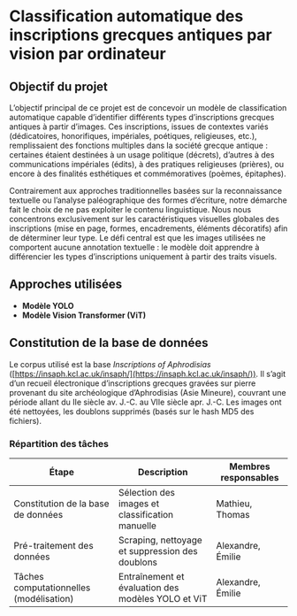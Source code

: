 # Classification automatique des inscriptions grecques antiques par vision par ordinateur

## Objectif du projet

L’objectif principal de ce projet est de concevoir un modèle de classification automatique capable d’identifier différents types d’inscriptions grecques antiques à partir d’images. Ces inscriptions, issues de contextes variés (dédicatoires, honorifiques, impériales, poétiques, religieuses, etc.), remplissaient des fonctions multiples dans la société grecque antique : certaines étaient destinées à un usage politique (décrets), d’autres à des communications impériales (édits), à des pratiques religieuses (prières), ou encore à des finalités esthétiques et commémoratives (poèmes, épitaphes).

Contrairement aux approches traditionnelles basées sur la reconnaissance textuelle ou l’analyse paléographique des formes d’écriture, notre démarche fait le choix de ne pas exploiter le contenu linguistique. Nous nous concentrons exclusivement sur les caractéristiques visuelles globales des inscriptions (mise en page, formes, encadrements, éléments décoratifs) afin de déterminer leur type. Le défi central est que les images utilisées ne comportent aucune annotation textuelle : le modèle doit apprendre à différencier les types d’inscriptions uniquement à partir des traits visuels.

## Approches utilisées

- **Modèle YOLO** 
- **Modèle Vision Transformer (ViT)**

## Constitution de la base de données

Le corpus utilisé est la base *Inscriptions of Aphrodisias* ([https://insaph.kcl.ac.uk/insaph/](https://insaph.kcl.ac.uk/insaph/)). Il s’agit d’un recueil électronique d’inscriptions grecques gravées sur pierre provenant du site archéologique d’Aphrodisias (Asie Mineure), couvrant une période allant du IIe siècle av. J.-C. au VIIe siècle apr. J.-C.
 Les images ont été nettoyées, les doublons supprimés (basés sur le hash MD5 des fichiers).

 ### Répartition des tâches

| Étape                                  | Description                                          | Membres responsables                     |
|----------------------------------------|------------------------------------------------------|-------------------------------------------|
| Constitution de la base de données     | Sélection des images et classification manuelle     | Mathieu, Thomas                           |
| Pré-traitement des données             | Scraping, nettoyage et suppression des doublons     | Alexandre, Émilie                         |
| Tâches computationnelles (modélisation)| Entraînement et évaluation des modèles YOLO et ViT  | Alexandre, Émilie                         |




